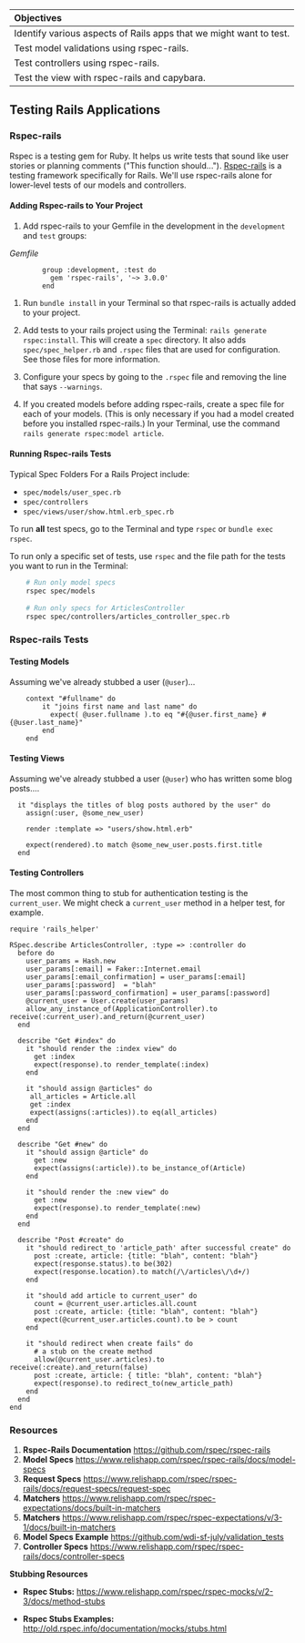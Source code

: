 | Objectives |
| :---- |
| Identify various aspects of Rails apps that we might want to test.|
| Test model validations using rspec-rails. |
| Test controllers using rspec-rails. |
| Test the view with rspec-rails and capybara.
 

## Testing Rails Applications

### Rspec-rails

Rspec is a testing gem for Ruby.  It helps us write tests that sound like user stories or planning comments ("This function should..."). [Rspec-rails](https://github.com/rspec/rspec-rails) is a testing framework specifically for Rails.  We'll use rspec-rails alone for lower-level tests of our models and controllers. 


#### Adding Rspec-rails to Your Project

1. Add rspec-rails to your Gemfile in the development in the `development` and `test` groups:

  *Gemfile*
  ```
          group :development, :test do
            gem 'rspec-rails', '~> 3.0.0'
          end
  ```

1. Run `bundle install` in your Terminal so that rspec-rails is actually added to your project.

1. Add tests to your rails project using the Terminal: `rails generate rspec:install`. This will create a `spec` directory. It also adds `spec/spec_helper.rb` and `.rspec` files that are used for configuration. See those files for more information.

1. Configure your specs by going to the `.rspec` file and removing the line that says `--warnings`.    


1. If you created models before adding rspec-rails, create a spec file for each of your models. (This is only necessary if you had a model created before you installed rspec-rails.)  In your Terminal, use the command `rails generate rspec:model article`.

#### Running Rspec-rails Tests

Typical Spec Folders For a Rails Project include:

* `spec/models/user_spec.rb`
* `spec/controllers`
* `spec/views/user/show.html.erb_spec.rb`

To run **all** test specs, go to the Terminal and type `rspec` or `bundle exec rspec`.

To run only a specific set of tests, use `rspec` and the file path for the tests you want to run in the Terminal:

``` bash
    # Run only model specs
    rspec spec/models
    
    # Run only specs for ArticlesController
    rspec spec/controllers/articles_controller_spec.rb
```


### Rspec-rails Tests

#### Testing Models

Assuming we've already stubbed a user (`@user`)...

```
    context "#fullname" do
        it "joins first name and last name" do
          expect( @user.fullname ).to eq "#{@user.first_name} #{@user.last_name}"
        end
    end
```



#### Testing Views
Assuming we've already stubbed a user (`@user`) who has written some blog posts....

```
  it "displays the titles of blog posts authored by the user" do
    assign(:user, @some_new_user)

    render :template => "users/show.html.erb"

    expect(rendered).to match @some_new_user.posts.first.title
  end
```

#### Testing Controllers

The most common thing to stub for authentication testing is the `current_user`.   We might check a `current_user` method in a helper test, for example.

```
require 'rails_helper'

RSpec.describe ArticlesController, :type => :controller do
  before do
    user_params = Hash.new
    user_params[:email] = Faker::Internet.email
    user_params[:email_confirmation] = user_params[:email]
    user_params[:password]  = "blah"
    user_params[:password_confirmation] = user_params[:password]
    @current_user = User.create(user_params)
    allow_any_instance_of(ApplicationController).to receive(:current_user).and_return(@current_user)
  end

  describe "Get #index" do
    it "should render the :index view" do 
      get :index
      expect(response).to render_template(:index)
    end

    it "should assign @articles" do
     all_articles = Article.all
     get :index
     expect(assigns(:articles)).to eq(all_articles)
    end
  end
  
  describe "Get #new" do
    it "should assign @article" do
      get :new
      expect(assigns(:article)).to be_instance_of(Article)
    end

    it "should render the :new view" do
      get :new
      expect(response).to render_template(:new)
    end 
  end
  
  describe "Post #create" do
    it "should redirect_to 'article_path' after successful create" do
      post :create, article: {title: "blah", content: "blah"}
      expect(response.status).to be(302)
      expect(response.location).to match(/\/articles\/\d+/)
    end

    it "should add article to current_user" do
      count = @current_user.articles.all.count
      post :create, article: {title: "blah", content: "blah"}
      expect(@current_user.articles.count).to be > count
    end

    it "should redirect when create fails" do
      # a stub on the create method
      allow(@current_user.articles).to receive(:create).and_return(false)
      post :create, article: { title: "blah", content: "blah"}
      expect(response).to redirect_to(new_article_path)
    end
  end
end
```


<!--### Capybara-->

<!--We'll use [Capybara](https://github.com/jnicklas/capybara) to test client-side views and interactions (e.g. does clicking on "Logout" do what we expect)?-->

<!--![capybara](https://s-media-cache-ak0.pinimg.com/736x/40/d3/03/40d3037541de89c4086bcb99f12a4b0a.jpg)-->


<!--### Factory Girl-->

<!--Factory Girl lets us quickly generate test objects or instances.  -->


<!--### FFaker-->

<!--FFaker generates random data for us! We can use it in combination with Factory Girl. -->

<!--``` ruby-->
<!--    FactoryGirl.define do-->
<!--      factory :user do-->
<!--        first_name { Faker::Name.first_name }-->
<!--        last_name { Faker::Name.last_name }-->
<!--        email { Faker::Internet.email }-->
<!--        password 'foobar'-->
<!--        password_confirmation 'foobar'-->
<!--      end-->
<!--    end-->
<!--```-->

<!--Now we can use our "user factory" in tests:-->

<!--``` ruby-->
<!--    let(:user) { FactoryGirl.build(:user) }-->
    
<!--    context "#fullname" do-->
<!--        it "joins first name and last name" do-->
<!--          expect( user.fullname ).to eq "#{user.first_name} #{user.last_name}"-->
<!--        end-->
<!--    end-->
    
<!--```-->

### Resources

1. **Rspec-Rails Documentation** https://github.com/rspec/rspec-rails  
2. **Model Specs** https://www.relishapp.com/rspec/rspec-rails/docs/model-specs  
3. **Request Specs** https://www.relishapp.com/rspec/rspec-rails/docs/request-specs/request-spec  
4. **Matchers**  https://www.relishapp.com/rspec/rspec-expectations/docs/built-in-matchers
5. **Matchers** https://www.relishapp.com/rspec/rspec-expectations/v/3-1/docs/built-in-matchers
5. **Model Specs Example** https://github.com/wdi-sf-july/validation_tests
6. **Controller Specs** https://www.relishapp.com/rspec/rspec-rails/docs/controller-specs


**Stubbing Resources**

- **Rspec Stubs:** https://www.relishapp.com/rspec/rspec-mocks/v/2-3/docs/method-stubs  

- **Rspec Stubs Examples:** http://old.rspec.info/documentation/mocks/stubs.html  


